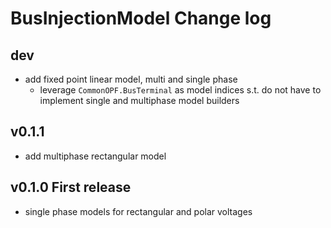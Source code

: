 # BusInjectionModel Change log

## dev
- add fixed point linear model, multi and single phase
    - leverage `CommonOPF.BusTerminal` as model indices s.t. do not have to implement single and
      multiphase model builders

## v0.1.1
- add multiphase rectangular model

## v0.1.0 First release 
- single phase models for rectangular and polar voltages